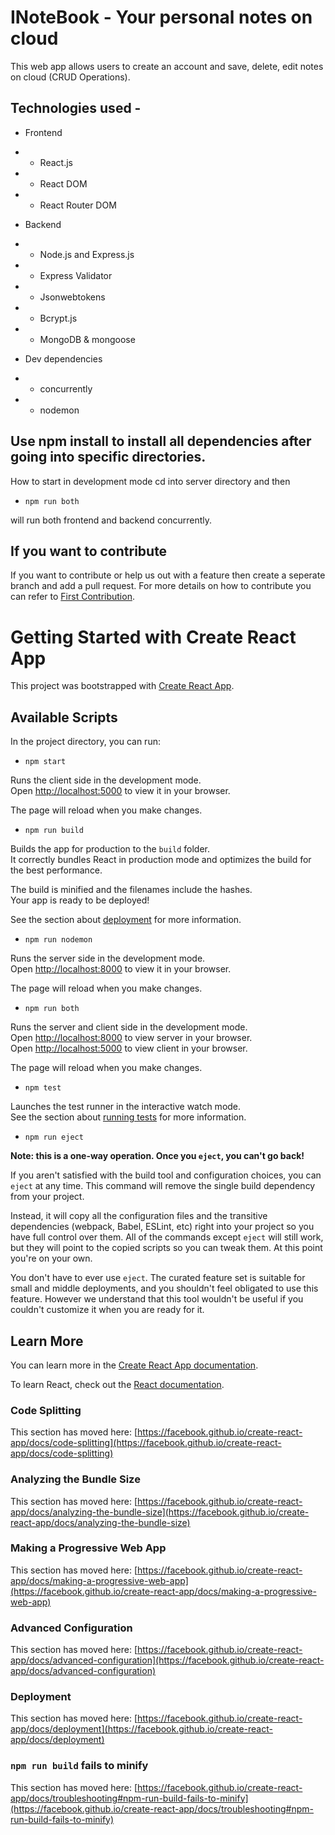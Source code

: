 # INoteBook - Your personal notes on cloud

This web app allows users to create an account and save, delete, edit notes on cloud (CRUD Operations).

## Technologies used -
* Frontend
* * React.js
* * React DOM
* * React Router DOM

* Backend
* * Node.js and Express.js
* * Express Validator
* * Jsonwebtokens
* * Bcrypt.js
* * MongoDB & mongoose

* Dev dependencies
* * concurrently
* * nodemon


## Use npm install to install all dependencies after going into specific directories.

How to start in development mode
cd into server directory and then

 - `npm run both`

 will run both frontend and backend concurrently.

## If you want to contribute
If you want to contribute or help us out with a feature then create a seperate branch and add a pull request. For more details on how to contribute you can refer to [First Contribution](https://github.com/firstcontributions/first-contributions).

# Getting Started with Create React App

This project was bootstrapped with [Create React App](https://github.com/facebook/create-react-app).

## Available Scripts

In the project directory, you can run:

- `npm start`

Runs the client side in the development mode.\
Open [http://localhost:5000](http://localhost:5000) to view it in your browser.

The page will reload when you make changes.

- `npm run build`

Builds the app for production to the `build` folder.\
It correctly bundles React in production mode and optimizes the build for the best performance.

The build is minified and the filenames include the hashes.\
Your app is ready to be deployed!

See the section about [deployment](https://facebook.github.io/create-react-app/docs/deployment) for more information.

- `npm run nodemon`

Runs the server side in the development mode.\
Open [http://localhost:8000](http://localhost:8000) to view it in your browser.

The page will reload when you make changes.

- `npm run both`

Runs the server and client side in the development mode.\
Open [http://localhost:8000](http://localhost:8000) to view server in your browser.\
Open [http://localhost:5000](http://localhost:5000) to view client in your browser.

The page will reload when you make changes.

- `npm test`

Launches the test runner in the interactive watch mode.\
See the section about [running tests](https://facebook.github.io/create-react-app/docs/running-tests) for more information.



- `npm run eject`

**Note: this is a one-way operation. Once you `eject`, you can't go back!**

If you aren't satisfied with the build tool and configuration choices, you can `eject` at any time. This command will remove the single build dependency from your project.

Instead, it will copy all the configuration files and the transitive dependencies (webpack, Babel, ESLint, etc) right into your project so you have full control over them. All of the commands except `eject` will still work, but they will point to the copied scripts so you can tweak them. At this point you're on your own.

You don't have to ever use `eject`. The curated feature set is suitable for small and middle deployments, and you shouldn't feel obligated to use this feature. However we understand that this tool wouldn't be useful if you couldn't customize it when you are ready for it.

## Learn More

You can learn more in the [Create React App documentation](https://facebook.github.io/create-react-app/docs/getting-started).

To learn React, check out the [React documentation](https://reactjs.org/).

### Code Splitting

This section has moved here: [https://facebook.github.io/create-react-app/docs/code-splitting](https://facebook.github.io/create-react-app/docs/code-splitting)

### Analyzing the Bundle Size

This section has moved here: [https://facebook.github.io/create-react-app/docs/analyzing-the-bundle-size](https://facebook.github.io/create-react-app/docs/analyzing-the-bundle-size)

### Making a Progressive Web App

This section has moved here: [https://facebook.github.io/create-react-app/docs/making-a-progressive-web-app](https://facebook.github.io/create-react-app/docs/making-a-progressive-web-app)

### Advanced Configuration

This section has moved here: [https://facebook.github.io/create-react-app/docs/advanced-configuration](https://facebook.github.io/create-react-app/docs/advanced-configuration)

### Deployment

This section has moved here: [https://facebook.github.io/create-react-app/docs/deployment](https://facebook.github.io/create-react-app/docs/deployment)

### `npm run build` fails to minify

This section has moved here: [https://facebook.github.io/create-react-app/docs/troubleshooting#npm-run-build-fails-to-minify](https://facebook.github.io/create-react-app/docs/troubleshooting#npm-run-build-fails-to-minify)
